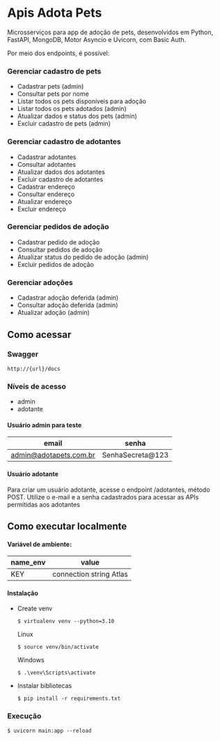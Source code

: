 # Apis Adota Pets
Microsserviços para app de adoção de pets, desenvolvidos em Python, FastAPI, MongoDB, Motor Asyncio e Uvicorn, com Basic Auth.

Por meio dos endpoints, é possível:

### Gerenciar cadastro de pets

* Cadastrar pets (admin)
* Consultar pets por nome
* Listar todos os pets disponíveis para adoção
* Listar todos os pets adotados (admin)
* Atualizar dados e status dos pets (admin)
* Excluir cadastro de pets (admin)

### Gerenciar cadastro de adotantes

* Cadastrar adotantes
* Consultar adotantes
* Atualizar dados dos adotantes
* Excluir cadastro de adotantes
* Cadastrar endereço
* Consultar endereço
* Atualizar endereço
* Excluir endereço

### Gerenciar pedidos de adoção

* Cadastrar pedido de adoção
* Consultar pedidos de adoção
* Atualizar status do pedido de adoção (admin)
* Excluir pedidos de adoção 

### Gerenciar adoções

* Cadastrar adoção deferida (admin)
* Consultar adoção deferida (admin)
* Atualizar adoção (admin)

## Como acessar

### Swagger
  ```
  http://{url}/docs
  ```

### Níveis de acesso
* admin
* adotante

#### Usuário admin para teste
| email  | senha |
|------------|------------|
|admin@adotapets.com.br|SenhaSecreta@123|

#### Usuário adotante
Para criar um usuário adotante, acesse o endpoint /adotantes, método POST.
Utilize o e-mail e a senha cadastrados para acessar as APIs permitidas aos adotantes

## Como executar localmente

#### Variável de ambiente:
| name_env | value |
|------------|------------|
|KEY|connection string Atlas|

#### Instalação
* Create venv
    ```
    $ virtualenv venv --python=3.10
    ```
    Linux
    ```
    $ source venv/bin/activate
   ```
   Windows
    ```
    $ .\venv\Scripts\activate
   ```
* Instalar bibliotecas
     ```
     $ pip install -r requirements.txt
     ```
### Execução
  ```
  $ uvicorn main:app --reload
   ```